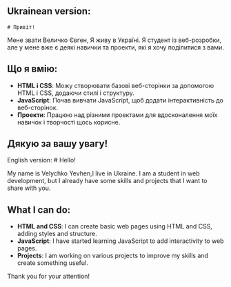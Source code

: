 Ukrainean version:
-----------------------------------------------------------------------------------------------------------------------------------------------------
	# Привіт!

Мене звати Величко Євген, Я живу в Україні. Я студент із веб-розробки, але у мене вже є деякі навички та проекти, які я хочу поділитися з вами.

## Що я вмію:

- **HTML і CSS**: Можу створювати базові веб-сторінки за допомогою HTML і CSS, додаючи стилі і структуру.
- **JavaScript**: Почав вивчати JavaScript, щоб додати інтерактивність до веб-сторінок.
- **Проекти**: Працюю над різними проектами для вдосконалення моїх навичок і творчості щось корисне.

Дякую за вашу увагу!
------------------------------------------------------------------------------------------------------------------------------------------------------
English version:
	# Hello!

My name is Velychko Yevhen,I live in Ukraine. I am a student in web development, but I already have some skills and projects that I want to share with you.

## What I can do:

- **HTML and CSS**: I can create basic web pages using HTML and CSS, adding styles and structure.
- **JavaScript**: I have started learning JavaScript to add interactivity to web pages.
- **Projects**: I am working on various projects to improve my skills and create something useful.

Thank you for your attention!
